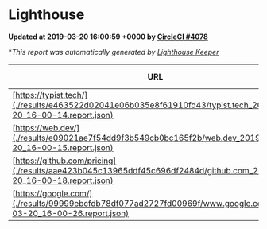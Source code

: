 
# Lighthouse

**Updated at 2019-03-20 16:00:59 +0000 by [CircleCI #4078](https://circleci.com/gh/ItinerisLtd/lighthouse-keeper-example/4078)**

**This report was automatically generated by [Lighthouse Keeper](https://github.com/itinerisltd/lighthouse-keeper)*

| URL | Performance | Accessibility | Best Practices | SEO | PWA | Updated At |
| --- | --- | --- | --- | --- | --- | --- |
| [https://typist.tech/](./results/e463522d02041e06b035e8f61910fd43/typist.tech_2019-03-20_16-00-14.report.json) | 1 |  |  |  |  | 2019-03-20T16:00:14.749Z |
| [https://web.dev/](./results/e09021ae7f54dd9f3b549cb0bc165f2b/web.dev_2019-03-20_16-00-15.report.json) | 0.97 | 0.93 | 1 | 0.96 | 1 | 2019-03-20T16:00:15.737Z |
| [https://github.com/pricing](./results/aae423b045c13965ddf45c696df2484d/github.com_2019-03-20_16-00-18.report.json) | 0.86 | 0.89 | 0.93 | 0.9 | 0.58 | 2019-03-20T16:00:18.976Z |
| [https://google.com/](./results/99999ebcfdb78df077ad2727fd00969f/www.google.com_2019-03-20_16-00-26.report.json) | 0.93 | 0.71 | 0.93 | 0.8 | 0.58 | 2019-03-20T16:00:26.902Z |
